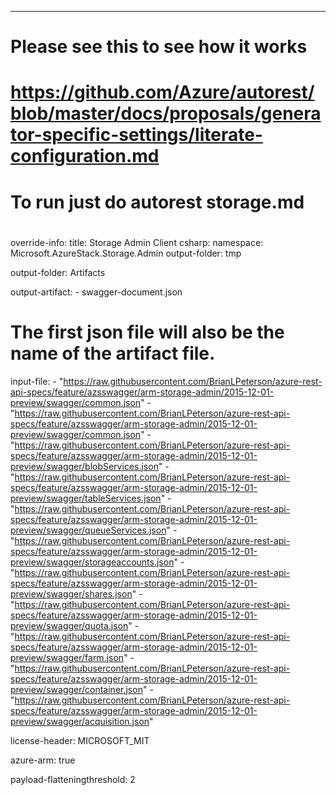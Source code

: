 ---
#   Please see this to see how it works
#
#   https://github.com/Azure/autorest/blob/master/docs/proposals/generator-specific-settings/literate-configuration.md
#
#   To run just do autorest storage.md
#
override-info:
  title: Storage Admin Client
csharp:
    namespace: Microsoft.AzureStack.Storage.Admin
    output-folder: tmp

output-folder: Artifacts

output-artifact: 
    - swagger-document.json

# The first json file will also be the name of the artifact file.
input-file:
    - "https://raw.githubusercontent.com/BrianLPeterson/azure-rest-api-specs/feature/azsswagger/arm-storage-admin/2015-12-01-preview/swagger/common.json"
    - "https://raw.githubusercontent.com/BrianLPeterson/azure-rest-api-specs/feature/azsswagger/arm-storage-admin/2015-12-01-preview/swagger/common.json"
    - "https://raw.githubusercontent.com/BrianLPeterson/azure-rest-api-specs/feature/azsswagger/arm-storage-admin/2015-12-01-preview/swagger/blobServices.json"
    - "https://raw.githubusercontent.com/BrianLPeterson/azure-rest-api-specs/feature/azsswagger/arm-storage-admin/2015-12-01-preview/swagger/tableServices.json"
    - "https://raw.githubusercontent.com/BrianLPeterson/azure-rest-api-specs/feature/azsswagger/arm-storage-admin/2015-12-01-preview/swagger/queueServices.json"
    - "https://raw.githubusercontent.com/BrianLPeterson/azure-rest-api-specs/feature/azsswagger/arm-storage-admin/2015-12-01-preview/swagger/storageaccounts.json"
    - "https://raw.githubusercontent.com/BrianLPeterson/azure-rest-api-specs/feature/azsswagger/arm-storage-admin/2015-12-01-preview/swagger/shares.json"
    - "https://raw.githubusercontent.com/BrianLPeterson/azure-rest-api-specs/feature/azsswagger/arm-storage-admin/2015-12-01-preview/swagger/quota.json"
    - "https://raw.githubusercontent.com/BrianLPeterson/azure-rest-api-specs/feature/azsswagger/arm-storage-admin/2015-12-01-preview/swagger/farm.json"
    - "https://raw.githubusercontent.com/BrianLPeterson/azure-rest-api-specs/feature/azsswagger/arm-storage-admin/2015-12-01-preview/swagger/container.json"
    - "https://raw.githubusercontent.com/BrianLPeterson/azure-rest-api-specs/feature/azsswagger/arm-storage-admin/2015-12-01-preview/swagger/acquisition.json"
    
license-header: MICROSOFT_MIT

azure-arm: true

payload-flatteningthreshold: 2